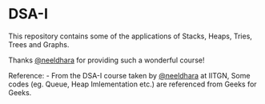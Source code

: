 # DSA-I
This repository contains some of the applications of Stacks, Heaps, Tries, Trees and Graphs.

Thanks [@neeldhara](https://github.com/neeldhara) for providing such a wonderful course!

Reference: - From the DSA-I course taken by [@neeldhara](https://github.com/neeldhara) at IITGN, Some codes (eg. Queue, Heap Imlementation etc.) are referenced from Geeks for Geeks.

